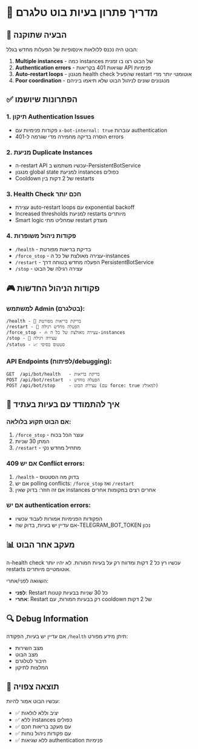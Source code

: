 # 🔧 מדריך פתרון בעיות בוט טלגרם

## 🚨 הבעיה שתוקנה

הבוט היה נכנס ללולאות אינסופיות של הפעלות מחדש בגלל:

1. **Multiple instances** - כמה instances של הבוט רצו בו זמנית
2. **Authentication errors** - שגיאות 401 בקריאות API פנימיות
3. **Auto-restart loops** - מנגנון health check שהפעיל restart אוטומטי יותר מדי
4. **Poor coordination** - מנגנונים שונים לניהול הבוט שלא תיאמו ביניהם

## ✅ הפתרונות שיושמו

### 1. תיקון Authentication Issues
- פקודות פנימיות עם `x-bot-internal: true` עוברות authentication
- הוסרה בדיקה מחמירה מדי שגרמה ל-401 errors

### 2. מניעת Duplicate Instances
- ה-restart API עכשיו משתמש ב-PersistentBotService
- מנגנון global state למניעת instances כפולים
- Cooldown של 2 דקות בין restarts

### 3. Health Check חכם יותר
- עצירת auto-restart loops עם exponential backoff
- Increased thresholds למניעת restarts מיותרים
- Smart logic שמחליט מתי restart מוצדק

### 4. פקודות ניהול משופרות
- `/health` - בדיקת בריאות מפורטת
- `/force_stop` - עצירה מאולצת של כל ה-instances
- `/restart` - הפעלה מחדש בטוחה דרך PersistentBotService
- `/stop` - עצירה רגילה של הבוט

## 🎮 פקודות הניהול החדשות

### למשתמש Admin (בטלגרם):

```
/health - 🏥 בדיקת בריאות מפורטת
/restart - 🔄 הפעלה מחדש רגילה
/force_stop - 🔥 עצירה מאולצת של כל ה-instances
/stop - 🛑 עצירה רגילה
/status - 📈 סטטוס בסיסי
```

### API Endpoints (לפיתוח/debugging):

```
GET  /api/bot/health   - בדיקת בריאות
POST /api/bot/restart  - הפעלה מחדש
POST /api/bot/stop     - עצירת הבוט (עם force: true למאולץ)
```

## 🚀 איך להתמודד עם בעיות בעתיד

### אם הבוט תקוע בלולאה:
1. `/force_stop` - עוצר הכל בכוח
2. המתן 30 שניות
3. `/restart` - מתחיל מחדש נקי

### אם יש 409 Conflict errors:
1. `/health` - בדוק מה הסטטוס
2. אם יש polling conflicts: `/force_stop` ואז `/restart`
3. אם זה חוזר: בדוק שאין instances אחרים רצים במקומות אחרים

### אם יש authentication errors:
- הפקודות הפנימיות אמורות לעבוד עכשיו
- אם עדיין יש בעיות, בדוק שה-TELEGRAM_BOT_TOKEN נכון

## 📊 מעקב אחר הבוט

ה-health check עכשיו רץ כל 2 דקות ומדווח רק על בעיות חמורות.
לא יהיו יותר restarts אוטומטיים מיותרים.

השוואה לפני/אחרי:
- **לפני**: Restart כל 30 שניות בבעיות קטנות
- **אחרי**: Restart רק בבעיות חמורות, עם cooldown של 2 דקות

## 🔍 Debug Information

אם עדיין יש בעיות, הפקודה `/health` תיתן מידע מפורט:
- מצב השירות
- מצב הבוט
- חיבור לטלגרם
- המלצות לתיקון

## 🎯 תוצאה צפויה

עכשיו הבוט אמור להיות:
- ✅ יציב וללא לולאות
- ✅ ללא instances כפולים
- ✅ עם מעקב בריאות חכם
- ✅ עם פקודות ניהול נוחות
- ✅ ללא שגיאות authentication פנימיות